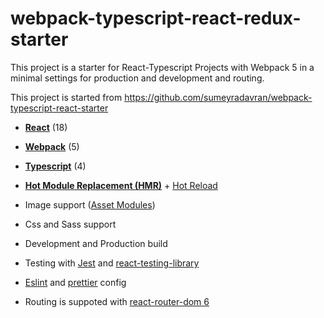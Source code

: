 # webpack-typescript-react-redux-starter
This project is a starter for React-Typescript Projects with Webpack 5 in a minimal settings for production and development and routing.

This project is started from https://github.com/sumeyradavran/webpack-typescript-react-starter

* **[React](https://facebook.github.io/react/)** (18)
* **[Webpack](https://webpack.js.org/)** (5)
* **[Typescript](https://www.typescriptlang.org/)** (4)
* **[Hot Module Replacement (HMR)](https://webpack.js.org/concepts/hot-module-replacement/)** + [Hot Reload](https://github.com/pmmmwh/react-refresh-webpack-plugin)
* Image support ([Asset Modules](https://webpack.js.org/guides/asset-modules))
* Css and Sass support
* Development and Production build
* Testing with [Jest](https://jestjs.io/) and [react-testing-library](https://testing-library.com/docs/)
* [Eslint](https://eslint.org/) and [prettier](https://prettier.io/) config

* Routing is suppoted with [react-router-dom 6](https://reactrouter.com/docs/en/v6)